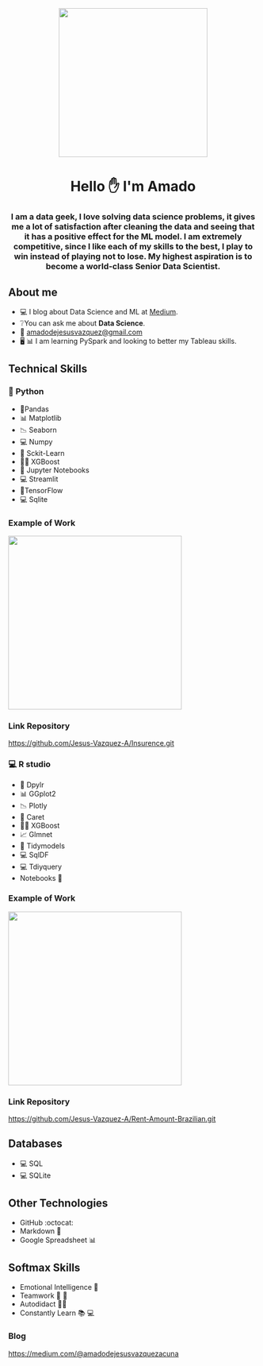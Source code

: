 <div id='center' align='center'>
  <img src ='https://media.giphy.com/media/iIqmM5tTjmpOB9mpbn/giphy.gif' width="300"/>
  <h1 align='center'>Hello ✋ I'm Amado </h1>
  <h3 align='center'>I am a data geek, I love solving data science problems, it gives me a lot of satisfaction after cleaning the data and seeing that it has a positive effect for the ML model. I am extremely competitive, since I like each of my skills to the best, I play to win instead of playing not to lose. My highest aspiration is to become a world-class Senior Data Scientist.  </h3>
 </div>


## **About me**

* 💻 I blog about Data Science and ML at <A HREF="https://medium.com/@amadodejesusvazquezacuna">Medium</A>.
* ❔You can ask me about **Data Science**.
* 📧 amadodejesusvazquez@gmail.com
* 🖥️ 📊 I am learning PySpark and looking to better my Tableau skills.






## **Technical Skills**

### 🐍 **Python**


* 📑Pandas
* 📊 Matplotlib
* 📉 Seaborn 
* 💻 Numpy 
* 🤖 Sckit-Learn
* 🌳:robot: XGBoost
* 📓 Jupyter Notebooks
* 💻 Streamlit
* 🧠TensorFlow
* 💻 Sqlite


### **Example of Work**

<img src="https://media.giphy.com/media/BileRHL3JLUMtG4vH5/giphy.gif" width=350>

### **Link Repository**

https://github.com/Jesus-Vazquez-A/Insurence.git

### 💻 R studio 
* 📑 Dpylr
* 📊 GGplot2
* 📉 Plotly
* 🤖 Caret
* 🌳:robot: XGBoost
* 📈 Glmnet
* 🤖 Tidymodels
* 💻 SqlDF
* 💻 Tdiyquery
* Notebooks 📓

### **Example of Work**


<img src="https://media.giphy.com/media/E3nf3yBa7zFOgK2h2I/giphy.gif" width=350>



### **Link Repository**

https://github.com/Jesus-Vazquez-A/Rent-Amount-Brazilian.git

## **Databases**


* 💻 SQL
* 💻 SQLite

## **Other Technologies**

* GitHub  :octocat:
* Markdown 📔
* Google Spreadsheet  📊

## **Softmax Skills**

* Emotional Intelligence 🙂 
* Teamwork 👨‍ 💼
* Autodidact 👨‍🎓 
* Constantly Learn 📚 💻

### **Blog**

https://medium.com/@amadodejesusvazquezacuna

<!---
Jesus-Vazquez-A/Jesus-Vazquez-A is a ✨ special ✨ repository because its `README.md` (this file) appears on your GitHub profile.
You can click the Preview link to take a look at your changes.
---
